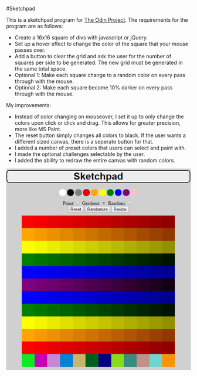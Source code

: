#Sketchpad

This is a sketchpad program for [The Odin Project](http://www.theodinproject.com/home).
The requirements for the program are as follows:
- Create a 16x16 square of divs with javascript or jQuery.
- Set up a hover effect to change the color of the square that your mouse passes over.
- Add a button to clear the grid and ask the user for the number of squares per side to be generated. The new grid must be generated in the same total space.
- Optional 1: Make each square change to a random color on every pass through with the mouse.
- Optional 2: Make each square become 10% darker on every pass through with the mouse.

My improvements:
- Instead of color changing on mouseover, I set it up to only change the colors upon click or click and drag. This allows for greater precision, more like MS Paint.
- The reset button simply changes all colors to black. If the user wants a different sized canvas, there is a seperate button for that.
- I added a number of preset colors that users can select and paint with.
- I made the optional challenges selectable by the user.
- I added the ability to redraw the entire canvas with random colors.

![Sketchpad](https://github.com/Hacima/Odin-Projects/blob/master/Sketchpad/sketchpadExample.PNG)
